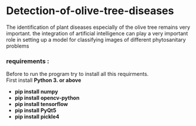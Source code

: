 # Detection-of-olive-tree-diseases
The identification of plant diseases especially of the olive tree remains very important. the integration of artificial intelligence can play a very important role in setting up a model for classifying images of different phytosanitary problems

<h3>requirements :</h3> 

Before to run the program try to install all this requirments.<br>
First install <b>Python 3.<b> or above
<ul>
  <li>pip install numpy</li>
  <li>pip install opencv-python</li>
  <li>pip install tensorflow</li>
  <li>pip install PyQt5</li>
  <li>pip install pickle4</li>
</ul>
